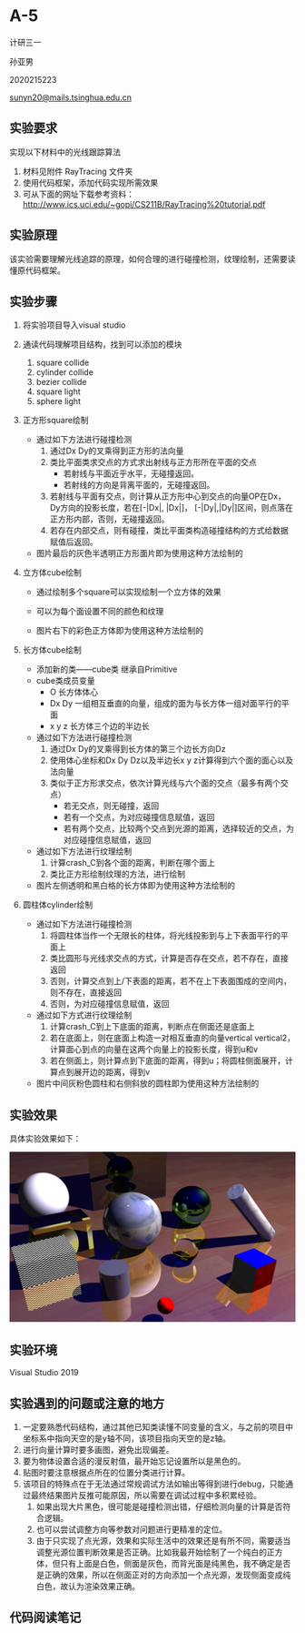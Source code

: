 # A-5

计研三一

孙亚男

2020215223

sunyn20@mails.tsinghua.edu.cn



## 实验要求

实现以下材料中的光线跟踪算法
1)	材料见附件 RayTracing 文件夹
2)	使用代码框架，添加代码实现所需效果
3)	可从下面的网址下载参考资料：
http://www.ics.uci.edu/~gopi/CS211B/RayTracing%20tutorial.pdf



## 实验原理

该实验需要理解光线追踪的原理，如何合理的进行碰撞检测，纹理绘制，还需要读懂原代码框架。



## 实验步骤

1. 将实验项目导入visual studio

2. 通读代码理解项目结构，找到可以添加的模块
   1. square collide
   2. cylinder collide
   3. bezier collide
   4. square light
   5. sphere light
   
3. 正方形square绘制
   
   - 通过如下方法进行碰撞检测
      1. 通过Dx Dy的叉乘得到正方形的法向量
      2. 类比平面类求交点的方式求出射线与正方形所在平面的交点
         - 若射线与平面近乎水平，无碰撞返回。
         - 若射线的方向是背离平面的，无碰撞返回。
      3. 若射线与平面有交点，则计算从正方形中心到交点的向量OP在Dx，Dy方向的投影长度，若在[-|Dx|, |Dx|]， [-|Dy|,|Dy|]区间，则点落在正方形内部，否则，无碰撞返回。
      4. 若存在内部交点，则有碰撞，类比平面类构造碰撞结构的方式给数据赋值后返回。
   - 图片最后的灰色半透明正方形面片即为使用这种方法绘制的
   
4. 立方体cube绘制

   - 通过绘制多个square可以实现绘制一个立方体的效果
   - 可以为每个面设置不同的颜色和纹理

   - 图片右下的彩色正方体即为使用这种方法绘制的

5. 长方体cube绘制

   - 添加新的类——cube类 继承自Primitive
   - cube类成员变量
     - O 长方体体心
     - Dx Dy 一组相互垂直的向量，组成的面为与长方体一组对面平行的平面
     - x y z 长方体三个边的半边长
   - 通过如下方法进行碰撞检测
     1. 通过Dx Dy的叉乘得到长方体的第三个边长方向Dz
     2. 使用体心坐标和Dx Dy Dz以及半边长x y z计算得到六个面的面心以及法向量
     3. 类似于正方形求交点，依次计算光线与六个面的交点（最多有两个交点）
        - 若无交点，则无碰撞，返回
        - 若有一个交点，为对应碰撞信息赋值，返回
        - 若有两个交点，比较两个交点到光源的距离，选择较近的交点，为对应碰撞信息赋值，返回
   - 通过如下方法进行纹理绘制
     1. 计算crash_C到各个面的距离，判断在哪个面上
     2. 类比正方形绘制纹理的方法，进行绘制
   - 图片左侧透明和黑白格的长方体即为使用这种方法绘制的

6. 圆柱体cylinder绘制

   - 通过如下方法进行碰撞检测
     1. 将圆柱体当作一个无限长的柱体，将光线投影到与上下表面平行的平面上
     2. 类比圆形与光线求交点的方式，计算是否存在交点，若不存在，直接返回
     3. 否则，计算交点到上/下表面的距离，若不在上下表面围成的空间内，则不存在，直接返回
     4. 否则，为对应碰撞信息赋值，返回
   - 通过如下方式进行纹理绘制
     1. 计算crash_C到上下底面的距离，判断点在侧面还是底面上
     2. 若在底面上，则在底面上构造一对相互垂直的向量vertical vertical2，计算面心到点的向量在这两个向量上的投影长度，得到u和v
     3. 若在侧面上，则计算点到下底面的距离，得到u；将圆柱侧面展开，计算点到展开边的距离，得到v
   - 图片中间灰粉色圆柱和右侧斜放的圆柱即为使用这种方法绘制的





## 实验效果

具体实验效果如下：

![](pictureT4.bmp)



## 实验环境

Visual Studio 2019



## 实验遇到的问题或注意的地方

1. 一定要熟悉代码结构，通过其他已知类读懂不同变量的含义，与之前的项目中坐标系中指向天空的是y轴不同，该项目指向天空的是z轴。
2. 进行向量计算时要多画图，避免出现偏差。
3. 要为物体设置合适的漫反射值，最开始忘记设置所以是黑色的。
4. 贴图时要注意根据点所在的位置分类进行计算。
5. 该项目的特殊点在于无法通过常规调试方法如输出等得到进行debug，只能通过最终结果图片反推可能原因，所以需要在调试过程中多积累经验。
   1. 如果出现大片黑色，很可能是碰撞检测出错，仔细检测向量的计算是否符合逻辑。
   2. 也可以尝试调整方向等参数对问题进行更精准的定位。
   3. 由于只实现了点光源，效果和实际生活中的效果还是有所不同，需要适当调整光源位置判断效果是否正确。比如我最开始绘制了一个纯白的正方体，但只有上面是白色，侧面是灰色，而背光面是纯黑色，我不确定是否是正确的效果，所以在侧面正对的方向添加一个点光源，发现侧面变成纯白色，故认为渲染效果正确。



## 代码阅读笔记

